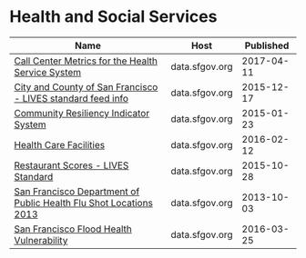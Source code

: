 # Health and Social Services

Name | Host | Published
---- | ---- | ---------
[Call Center Metrics for the Health Service System](../datasets/qz8r-q5ne.md) | data.sfgov.org | 2017-04-11
[City and County of San Francisco - LIVES standard feed info](../datasets/77fi-8jag.md) | data.sfgov.org | 2015-12-17
[Community Resiliency Indicator System](../datasets/banc-xdvr.md) | data.sfgov.org | 2015-01-23
[Health Care Facilities](../datasets/jhsu-2pka.md) | data.sfgov.org | 2016-02-12
[Restaurant Scores - LIVES Standard](../datasets/pyih-qa8i.md) | data.sfgov.org | 2015-10-28
[San Francisco Department of Public Health Flu Shot Locations 2013](../datasets/yg87-cd6v.md) | data.sfgov.org | 2013-10-03
[San Francisco Flood Health Vulnerability](../datasets/cne3-h93g.md) | data.sfgov.org | 2016-03-25

